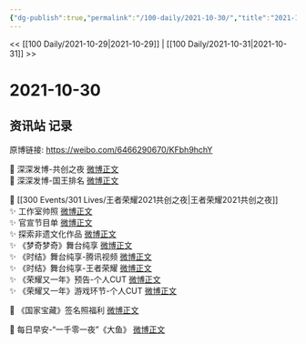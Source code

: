 ```yaml
---
{"dg-publish":true,"permalink":"/100-daily/2021-10-30/","title":"2021-10-30"}
---
```



<< [[100 Daily/2021-10-29\|2021-10-29]] | [[100 Daily/2021-10-31\|2021-10-31]] >>

# 2021-10-30

## 资讯站 记录

原博链接: https://weibo.com/6466290670/KFbh9hchY

💫 深深发博-共创之夜 [微博正文](https://m.weibo.cn/6466290670/4698112365692788)  
💫 深深发博-国王排名 [微博正文](https://m.weibo.cn/6466290670/4698010488932318)

💫 [[300 Events/301 Lives/王者荣耀2021共创之夜\|王者荣耀2021共创之夜]]  
✨ 工作室帅照 [微博正文](https://m.weibo.cn/6466290670/4698124381851219)  
✨ 官宣节目单 [微博正文](https://m.weibo.cn/6466290670/4698039107454624)  
✨ 探索非遗文化作品 [微博正文](https://m.weibo.cn/6466290670/4698122968367739)  
✨ 《梦奇梦奇》舞台纯享 [微博正文](https://m.weibo.cn/6466290670/4698107122552494)  
✨ 《时结》舞台纯享-腾讯视频 [微博正文](https://m.weibo.cn/6466290670/4698125002870797)  
✨ 《时结》舞台纯享-王者荣耀 [微博正文](https://m.weibo.cn/6466290670/4698141603664843)  
✨ 《荣耀又一年》预告-个人CUT [微博正文](https://m.weibo.cn/6466290670/4698024460946200)  
✨ 《荣耀又一年》游戏环节-个人CUT [微博正文](https://m.weibo.cn/6466290670/4698098226695278)

💫 《国家宝藏》签名照福利 [微博正文](https://m.weibo.cn/6466290670/4697967648575450)

💫 每日早安-“一千零一夜”《大鱼》 [微博正文](https://m.weibo.cn/6466290670/4697937748427050)
